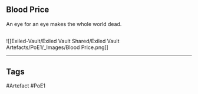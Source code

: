 ## Blood Price
An eye for an eye makes the whole world dead.
##
![[Exiled-Vault/Exiled Vault Shared/Exiled Vault Artefacts/PoE1/_Images/Blood Price.png]]

---
## Tags
#Artefact
#PoE1